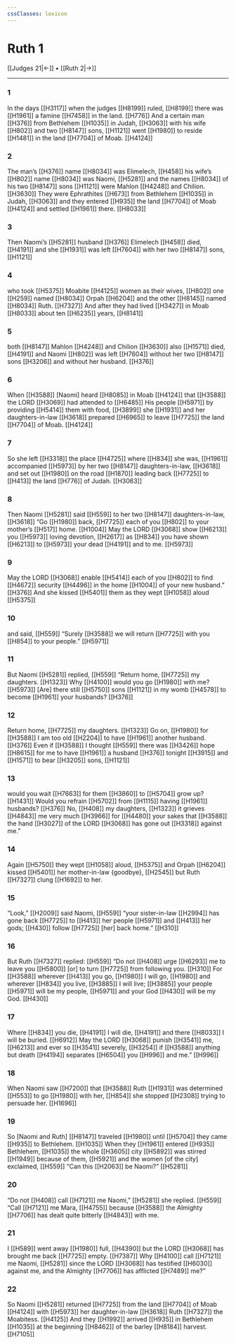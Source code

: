 ```yaml
---
cssClasses: lexicon
---
```


# Ruth 1

[[Judges 21|←]] • [[Ruth 2|→]]

---

### 1
In the days [[H3117]] when the judges [[H8199]] ruled, [[H8199]] there was [[H1961]] a famine [[H7458]] in the land. [[H776]] And a certain man [[H376]] from  Bethlehem [[H1035]] in Judah, [[H3063]] with his wife [[H802]] and two [[H8147]] sons, [[H1121]] went [[H1980]] to reside [[H1481]] in the land [[H7704]] of Moab. [[H4124]]

### 2
The man’s [[H376]] name [[H8034]] was Elimelech, [[H458]] his wife’s [[H802]] name [[H8034]] was Naomi, [[H5281]] and the names [[H8034]] of his two [[H8147]] sons [[H1121]] were Mahlon [[H4248]] and Chilion. [[H3630]] They were Ephrathites [[H673]] from  Bethlehem [[H1035]] in Judah, [[H3063]] and they entered [[H935]] the land [[H7704]] of Moab [[H4124]] and settled [[H1961]] there. [[H8033]]

### 3
Then Naomi’s [[H5281]] husband [[H376]] Elimelech [[H458]] died, [[H4191]] and she [[H1931]] was left [[H7604]] with her two [[H8147]] sons, [[H1121]]

### 4
who took [[H5375]] Moabite [[H4125]] women as their wives, [[H802]] one [[H259]] named [[H8034]] Orpah [[H6204]] and the other [[H8145]] named [[H8034]] Ruth. [[H7327]] And after they had lived [[H3427]] in Moab [[H8033]] about ten [[H6235]] years, [[H8141]]

### 5
both [[H8147]] Mahlon [[H4248]] and Chilion [[H3630]] also [[H1571]] died, [[H4191]] and Naomi [[H802]] was left [[H7604]] without her two [[H8147]] sons [[H3206]] and without her husband. [[H376]]

### 6
When [[H3588]] [Naomi] heard [[H8085]] in Moab [[H4124]] that [[H3588]] the LORD [[H3069]] had attended to [[H6485]] His people [[H5971]] by providing [[H5414]] them  with food, [[H3899]] she [[H1931]] and her daughters-in-law [[H3618]] prepared [[H6965]] to leave [[H7725]] the land [[H7704]] of Moab. [[H4124]]

### 7
So she left [[H3318]] the place [[H4725]] where [[H834]] she was, [[H1961]] accompanied [[H5973]] by her two [[H8147]] daughters-in-law, [[H3618]] and set out [[H1980]] on the road [[H1870]] leading back [[H7725]] to [[H413]] the land [[H776]] of Judah. [[H3063]]

### 8
Then Naomi [[H5281]] said [[H559]] to her two [[H8147]] daughters-in-law, [[H3618]] “Go [[H1980]] back, [[H7725]] each of you [[H802]] to your mother’s [[H517]] home. [[H1004]] May the LORD [[H3068]] show [[H6213]] you [[H5973]] loving devotion, [[H2617]] as [[H834]] you have shown [[H6213]] to [[H5973]] your dead [[H4191]] and to me. [[H5973]]

### 9
May the LORD [[H3068]] enable [[H5414]] each of you [[H802]] to find [[H4672]] security [[H4496]] in the home [[H1004]] of your new husband.” [[H376]] And she kissed [[H5401]] them  as they wept [[H1058]] aloud [[H5375]]

### 10
and said, [[H559]] “Surely [[H3588]] we will return [[H7725]] with you [[H854]] to your people.” [[H5971]]

### 11
But Naomi [[H5281]] replied, [[H559]] “Return home, [[H7725]] my daughters. [[H1323]] Why [[H4100]] would you go [[H1980]] with me? [[H5973]] [Are] there still [[H5750]] sons [[H1121]] in my womb [[H4578]] to become [[H1961]] your husbands? [[H376]]

### 12
Return home, [[H7725]] my daughters. [[H1323]] Go on, [[H1980]] for [[H3588]] I am too old [[H2204]] to have [[H1961]] another husband. [[H376]] Even if [[H3588]] I thought [[H559]] there was [[H3426]] hope [[H8615]] for me  to have [[H1961]] a husband [[H376]] tonight [[H3915]] and [[H1571]] to bear [[H3205]] sons, [[H1121]]

### 13
would you wait [[H7663]] for them [[H3860]] to [[H5704]] grow up? [[H1431]] Would you refrain [[H5702]] from [[H1115]] having [[H1961]] husbands? [[H376]] No, [[H408]] my daughters, [[H1323]] it grieves [[H4843]] me  very much [[H3966]] for [[H4480]] your sakes that [[H3588]] the hand [[H3027]] of the LORD [[H3068]] has gone out [[H3318]] against me.” 

### 14
Again [[H5750]] they wept [[H1058]] aloud, [[H5375]] and Orpah [[H6204]] kissed [[H5401]] her mother-in-law {goodbye}, [[H2545]] but Ruth [[H7327]] clung [[H1692]] to her. 

### 15
“Look,” [[H2009]] said Naomi, [[H559]] “your sister-in-law [[H2994]] has gone back [[H7725]] to [[H413]] her people [[H5971]] and [[H413]] her gods; [[H430]] follow [[H7725]] [her] back home.” [[H310]]

### 16
But Ruth [[H7327]] replied: [[H559]] “Do not [[H408]] urge [[H6293]] me  to leave you [[H5800]] [or] to turn [[H7725]] from following you. [[H310]] For [[H3588]] wherever [[H413]] you go, [[H1980]] I will go, [[H1980]] and wherever [[H834]] you live, [[H3885]] I will live; [[H3885]] your people [[H5971]] will be my people, [[H5971]] and your God [[H430]] will be my God. [[H430]]

### 17
Where [[H834]] you die, [[H4191]] I will die, [[H4191]] and there [[H8033]] I will be buried. [[H6912]] May the LORD [[H3068]] punish [[H3541]] me, [[H6213]] and ever so [[H3541]] severely, [[H3254]] if [[H3588]] anything but death [[H4194]] separates [[H6504]] you [[H996]] and me.” [[H996]]

### 18
When Naomi saw [[H7200]] that [[H3588]] Ruth [[H1931]] was determined [[H553]] to go [[H1980]] with her, [[H854]] she stopped [[H2308]] trying to persuade her. [[H1696]]

### 19
So [Naomi and Ruth] [[H8147]] traveled [[H1980]] until [[H5704]] they came [[H935]] to  Bethlehem. [[H1035]] When they [[H1961]] entered [[H935]] Bethlehem, [[H1035]] the whole [[H3605]] city [[H5892]] was stirred [[H1949]] because of them, [[H5921]] and the women [of the city] exclaimed, [[H559]] “Can this [[H2063]] be Naomi?” [[H5281]]

### 20
“Do not [[H408]] call [[H7121]] me Naomi,” [[H5281]] she replied. [[H559]] “Call [[H7121]] me Mara, [[H4755]] because [[H3588]] the Almighty [[H7706]] has dealt quite bitterly [[H4843]] with me. 

### 21
I [[H589]] went away [[H1980]] full, [[H4390]] but the LORD [[H3068]] has brought me back [[H7725]] empty. [[H7387]] Why [[H4100]] call [[H7121]] me Naomi, [[H5281]] since the LORD [[H3068]] has testified [[H6030]] against me,  and the Almighty [[H7706]] has afflicted [[H7489]] me?” 

### 22
So Naomi [[H5281]] returned [[H7725]] from the land [[H7704]] of Moab [[H4124]] with [[H5973]] her daughter-in-law [[H3618]] Ruth [[H7327]] the Moabitess. [[H4125]] And they [[H1992]] arrived [[H935]] in Bethlehem [[H1035]] at the beginning [[H8462]] of the barley [[H8184]] harvest. [[H7105]]

